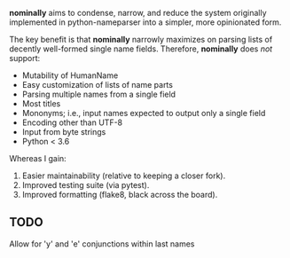 **nominally** aims to condense, narrow, and reduce the system originally
implemented in python-nameparser into a simpler, more opinionated form.

The key benefit is that **nominally** narrowly maximizes on parsing
lists of decently well-formed single name fields. Therefore, **nominally**
does *not* support:

- Mutability of HumanName
- Easy customization of lists of name parts
- Parsing multiple names from a single field
- Most titles
- Mononyms; i.e., input names expected to output only a single field
- Encoding other than UTF-8
- Input from byte strings
- Python < 3.6

<!-- Della, Abu, Doctor... -->

Whereas I gain:

1. Easier maintainability (relative to keeping a closer fork).
2. Improved testing suite (via pytest).
3. Improved formatting (flake8, black across the board).

## TODO

Allow for 'y' and 'e' conjunctions within last names
